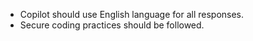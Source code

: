 ﻿- Copilot should use English language for all responses.
- Secure coding practices should be followed.